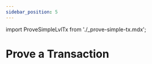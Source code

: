```yaml
---
sidebar_position: 5
---
```


import ProveSimpleLvlTx from './_prove-simple-tx.mdx';

# Prove a Transaction

<ProveSimpleLvlTx keyfile="$MAIN_KEY" txFileProved="$TX_PROVED_FILE" txFile="$TX_FILE" wallet="$WALLET" />